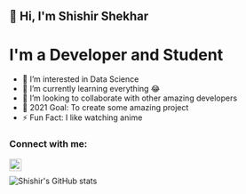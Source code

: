 ## 👋 Hi, I'm Shishir Shekhar

# I'm a Developer and Student 

- 👀 I’m interested in Data Science
- 🌱 I’m currently learning everything 😂
- 💞️ I’m looking to collaborate with other amazing developers
- 🥅 2021 Goal: To create some amazing project
- ⚡ Fun Fact: I like watching anime

### Connect with me:
<img align="left" alt="shishir-shkehar | LinkedIn" width="22px" src="https://cdn.jsdelivr.net/npm/simple-icons@v3/icons/linkedin.svg" />

<br>

![Shishir's GitHub stats](https://github-readme-stats.vercel.app/api?username=ShishirShekhar&show_icons=true&theme=radical)
